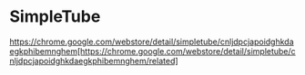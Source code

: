 # SimpleTube

https://chrome.google.com/webstore/detail/simpletube/cnljdpcjapoidghkdaegkphibemnghem[https://chrome.google.com/webstore/detail/simpletube/cnljdpcjapoidghkdaegkphibemnghem/related]
